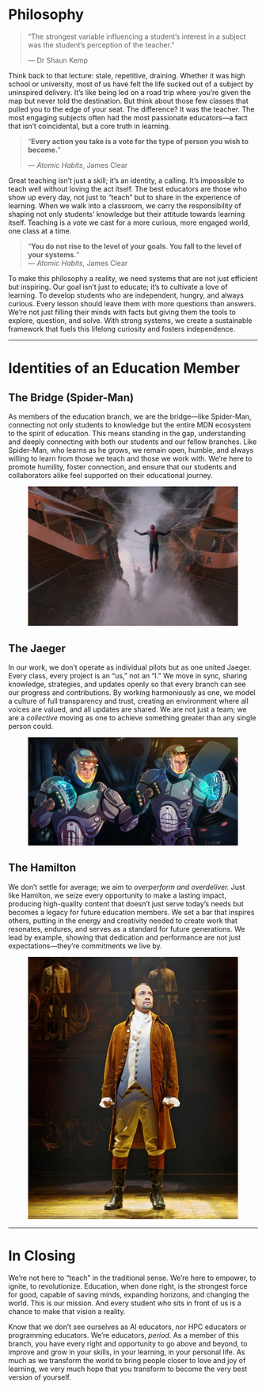 # Philosophy
> “The strongest variable influencing a student’s interest in a subject was the student’s perception of the teacher.”  
> 
> — Dr Shaun Kemp

Think back to that lecture: stale, repetitive, draining. Whether it was high school or university, most of us have felt the life sucked out of a subject by uninspired delivery. It’s like being led on a road trip where you’re given the map but never told the destination. But think about those few classes that pulled you to the edge of your seat. The difference? It was the teacher. The most engaging subjects often had the most passionate educators—a fact that isn’t coincidental, but a core truth in learning.

> “**Every action you take is a vote for the type of person you wish to become.**”  
> 
> — *Atomic Habits*, James Clear

Great teaching isn’t just a skill; it’s an identity, a calling. It’s impossible to teach well without loving the act itself. The best educators are those who show up every day, not just to “teach” but to share in the experience of learning. When we walk into a classroom, we carry the responsibility of shaping not only students’ knowledge but their attitude towards learning itself. Teaching is a vote we cast for a more curious, more engaged world, one class at a time.

> “**You do not rise to the level of your goals. You fall to the level of your systems.**”  
> — *Atomic Habits*, James Clear

To make this philosophy a reality, we need systems that are not just efficient but inspiring. Our goal isn’t just to educate; it’s to cultivate a love of learning. To develop students who are independent, hungry, and always curious. Every lesson should leave them with more questions than answers. We’re not just filling their minds with facts but giving them the tools to explore, question, and solve. With strong systems, we create a sustainable framework that fuels this lifelong curiosity and fosters independence.


---

# Identities of an Education Member

## **The Bridge (Spider-Man)**

As members of the education branch, we are the bridge—like Spider-Man, connecting not only students to knowledge but the entire MDN ecosystem to the spirit of education. This means standing in the gap, understanding and deeply connecting with both our students and our fellow branches. Like Spider-Man, who learns as he grows, we remain open, humble, and always willing to learn from those we teach and those we work with. We’re here to promote humility, foster connection, and ensure that our students and collaborators alike feel supported on their educational journey.
<figure>
  <img src="./images/phil1.png" alt="Philosophy">
</figure>

## **The Jaeger**

In our work, we don’t operate as individual pilots but as one united Jaeger. Every class, every project is an “us,” not an “I.” We move in sync, sharing knowledge, strategies, and updates openly so that every branch can see our progress and contributions. By working harmoniously as one, we model a culture of full transparency and trust, creating an environment where all voices are valued, and all updates are shared. We are not just a team; we are a *collective* moving as one to achieve something greater than any single person could.
<figure>
  <img src="./images/phil2.png" alt="Philosophy">
</figure>

## **The Hamilton**

We don’t settle for average; we aim to *overperform and overdeliver.* Just like Hamilton, we seize every opportunity to make a lasting impact, producing high-quality content that doesn’t just serve today’s needs but becomes a legacy for future education members. We set a bar that inspires others, putting in the energy and creativity needed to create work that resonates, endures, and serves as a standard for future generations. We lead by example, showing that dedication and performance are not just expectations—they’re commitments we live by.
<figure>
  <img src="./images/phil3.png" alt="Philosophy">
</figure>

---

# In Closing

We’re not here to “teach” in the traditional sense. We’re here to empower, to ignite, to revolutionize. Education, when done right, is the strongest force for good, capable of saving minds, expanding horizons, and changing the world. This is our mission. And every student who sits in front of us is a chance to make that vision a reality.

Know that we don’t see ourselves as AI educators, nor HPC educators or programming educators. We’re educators, *period*. As a member of this branch, you have every right and opportunity to go above and beyond, to improve and grow in your skills, in your learning, in your personal life. As much as we transform the world to bring people closer to love and joy of learning, we very much hope that you transform to become the very best version of yourself.

